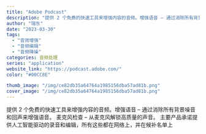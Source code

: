 ```yaml
---
title: "Adobe Podcast"
description: "提供 2 个免费的快速工具来增强内容的音频。增强语音 – 通过消除所有背景噪音和回声来增强语音。 麦克风检查 – 从麦克"
author: "瑞东"
date: "2023-03-30"
tags:
  - "音效增强"
  - "音频编辑"
  - "音频降噪"
categories: 音频处理
series: "application"
website_link: "https://podcast.adobe.com/"
color: "#00CC8E"

thumb_image: "/img/ce82db35a64764a1985156dba57ad81b.png"
cover_image: "/img/ce82db35a64764a1985156dba57ad81b.png"
---
```


提供 2 个免费的快速工具来增强内容的音频。增强语音 – 通过消除所有背景噪音和回声来增强语音。 麦克风检查 – 从麦克风解锁高质量的声音。 主要产品承诺提供人工智能驱动的录音和编辑，所有这些都在网络上，并在候补名单上 